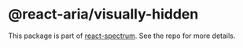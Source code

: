 # @react-aria/visually-hidden

This package is part of [react-spectrum](https://github.com/adobe-private/react-spectrum-v3). See the repo for more details.
